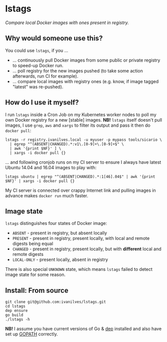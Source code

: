 # lstags

*Compare local Docker images with ones present in registry.*

## Why would someone use this?
You could use `lstags`, if you ...
* ... continuously pull Docker images from some public or private registry to speed-up Docker run.
* ... poll registry for the new images pushed (to take some action afterwards, run CI for example).
* ... compare local images with registry ones (e.g. know, if image tagged "latest" was re-pushed).

## How do I use it myself?
I run `lstags` inside a Cron Job on my Kubernetes worker nodes to poll my own Docker registry for a new [stable] images.
**NB!** `lstags` itself doesn't pull images, I use `grep`, `aws` and `xargs` to filter its output and pass it then do `docker pull`:
```
lstags -r registry.ivanilves.local -u myuser -p mypass tools/sicario \
  | egrep "^(ABSENT|CHANGED).*:v1\.[0-9]+\.[0-9]+$" \
  | awk '{print $NF}' ] \
  | xargs -i docker pull {}
```
... and following cronjob runs on my CI server to ensure I always have latest Ubuntu 14.04 and 16.04 images to play with:
```
lstags ubuntu | egrep "^(ABSENT|CHANGED).*:1[46].04$" | awk '{print $NF}' | xargs -i docker pull {}
```
My CI server is connected over crappy Internet link and pulling images in advance makes `docker run` much faster.

## Image state
`lstags` distinguishes four states of Docker image:
* `ABSENT` - present in registry, but absent locally
* `PRESENT` -  present in registry, present locally, with local and remote digests being equal
* `CHANGED` - present in registry, present locally, but with **different** local and remote digests
* `LOCAL-ONLY` - present locally, absent in registry

There is also special `UNKNOWN` state, which means `lstags` failed to detect image state for some reason.

## Install: From source
```
git clone git@github.com:ivanilves/lstags.git
cd lstags
dep ensure
go build
./lstags -h
```
**NB!** I assume you have current versions of Go & [dep](https://github.com/golang/dep) installed and also have set up [GOPATH](https://github.com/golang/go/wiki/GOPATH) correctly.
